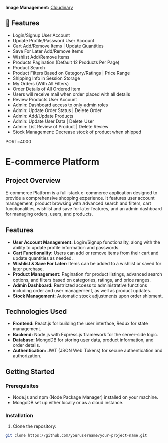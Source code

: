 
**Image Management:** [Cloudinary](https://cloudinary.com/)

## 🚀 Features
- Login/Signup User Account
- Update Profile/Password User Account
- Cart Add/Remove Items | Update Quantities
- Save For Later Add/Remove Items
- Wishlist Add/Remove Items
- Products Pagination (Default 12 Products Per Page)
- Product Search
- Product Filters Based on Category/Ratings | Price Range
- Shipping Info in Session Storage
- My Orders (With All Filters)
- Order Details of All Ordered Item
- Users will receive mail when order placed with all details
- Review Products User Account
- Admin: Dashboard access to only admin roles
- Admin: Update Order Status | Delete Order
- Admin: Add/Update Products
- Admin: Update User Data | Delete User
- Admin: List Review of Product | Delete Review
- Stock Management: Decrease stock of product when shipped



PORT=4000

# E-commerce Platform

## Project Overview

E-commerce Platform is a full-stack e-commerce application designed to provide a comprehensive shopping experience. It features user account management, product browsing with advanced search and filters, cart functionalities, wishlist and save for later features, and an admin dashboard for managing orders, users, and products.

## Features

- **User Account Management:** Login/Signup functionality, along with the ability to update profile information and passwords.
- **Cart Functionality:** Users can add or remove items from their cart and update quantities as needed.
- **Wishlist & Save For Later:** Items can be added to a wishlist or saved for later purchase.
- **Product Management:** Pagination for product listings, advanced search options, and filters based on categories, ratings, and price ranges.
- **Admin Dashboard:** Restricted access to administrative functions including order and user management, as well as product updates.
- **Stock Management:** Automatic stock adjustments upon order shipment.

## Technologies Used

- **Frontend:** React.js for building the user interface, Redux for state management.
- **Backend:** Node.js with Express.js framework for the server-side logic.
- **Database:** MongoDB for storing user data, product information, and order details.
- **Authentication:** JWT (JSON Web Tokens) for secure authentication and authorization.

## Getting Started

### Prerequisites

- Node.js and npm (Node Package Manager) installed on your machine.
- MongoDB set up either locally or as a cloud instance.

### Installation

1. Clone the repository:
```bash
git clone https://github.com/yourusername/your-project-name.git

